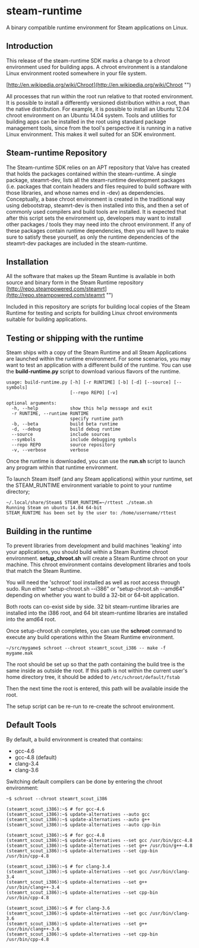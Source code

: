 steam-runtime
=============

A binary compatible runtime environment for Steam applications on Linux.

Introduction
------------

This release of the steam-runtime SDK marks a change to a chroot environment used for building apps. A chroot environment is a standalone Linux environment rooted somewhere in your file system.

[http://en.wikipedia.org/wiki/Chroot](http://en.wikipedia.org/wiki/Chroot "")

All processes that run within the root run relative to that rooted environment. It is possible to install a differently versioned distribution within a root, than the native distribution. For example, it is possible to install an Ubuntu 12.04 chroot environment on an Ubuntu 14.04 system. Tools and utilities for building apps can be installed in the root using standard package management tools, since from the tool's perspective it is running in a native Linux environment. This makes it well suited for an SDK environment.

Steam-runtime Repository
------------------------

The Steam-runtime SDK relies on an APT repository that Valve has created that holds the packages contained within the steam-runtime. A single package, steamrt-dev, lists all the steam-runtime development packages (i.e. packages that contain headers and files required to build software with those libraries, and whose names end in -dev) as dependencies. Conceptually, a base chroot environment is created in the traditional way using debootstrap, steamrt-dev is then installed into this, and then a set of commonly used compilers and build tools are installed. It is expected that after this script sets the environment up, developers may want to install other packages / tools they may need into the chroot environment.
If any of these packages contain runtime dependencies, then you will have to make sure to satisfy these yourself, as only the runtime dependencies of the steamrt-dev packages are included in the steam-runtime. 

Installation
------------
All the software that makes up the Steam Runtime is available in both source and binary form in the Steam Runtime repository [http://repo.steampowered.com/steamrt](http://repo.steampowered.com/steamrt "")

Included in this repository are scripts for building local copies of the Steam Runtime for testing and scripts for building Linux chroot environments suitable for building applications.

Testing or shipping with the runtime
------------------------------------

Steam ships with a copy of the Steam Runtime and all Steam Applications are launched within the runtime environment. For some scenarios, you may want to test an application with a different build of the runtime. You can use the **build-runtime.py** script to download various flavors of the runtime.

    usage: build-runtime.py [-h] [-r RUNTIME] [-b] [-d] [--source] [--symbols]
                            [--repo REPO] [-v]
    
    optional arguments:
      -h, --help            show this help message and exit
      -r RUNTIME, --runtime RUNTIME
                            specify runtime path
      -b, --beta            build beta runtime
      -d, --debug           build debug runtime
      --source              include sources
      --symbols             include debugging symbols
      --repo REPO           source repository
      -v, --verbose         verbose
    
Once the runtime is downloaded, you can use the **run.sh** script to launch any program within that runtime environment. 

To launch Steam itself (and any Steam applications) within your runtime, set the STEAM_RUNTIME environment variable to point to your runtime directory;

    ~/.local/share/Steam$ STEAM_RUNTIME=~/rttest ./steam.sh
    Running Steam on ubuntu 14.04 64-bit 
    STEAM_RUNTIME has been set by the user to: /home/username/rttest
    

Building in the runtime
-----------------------

To prevent libraries from development and build machines 'leaking' into your applications, you should build within a Steam Runtime chroot environment. **setup_chroot.sh** will create a Steam Runtime chroot on your machine. This chroot environment contains development libraries and tools that match the Steam Runtime.

You will need the 'schroot' tool installed as well as root access through sudo. Run either "setup-chroot.sh --i386" or "setup-chroot.sh --amd64" depending on whether you want to build a 32-bit or 64-bit application.

Both roots can co-exist side by side. 32 bit steam-runtime libraries are installed into the i386 root, and 64 bit steam-runtime libraries are installed into the amd64 root. 

Once setup-chroot.sh completes, you can use the **schroot** command to execute any build operations within the Steam Runtime environment.

    ~/src/mygame$ schroot --chroot steamrt_scout_i386 -- make -f mygame.mak

The root should be set up so that the path containing the build tree is the same inside as outside the root. If this path is not within the current user's home directory tree, it should be added to `/etc/schroot/default/fstab`

Then the next time the root is entered, this path will be available inside the root.

The setup script can be re-run to re-create the schroot environment.

Default Tools
-------------

By default, a build environment is created that contains:

* gcc-4.6 
* gcc-4.8 (default)
* clang-3.4
* clang-3.6

Switching default compilers can be done by entering the chroot environment:

    ~$ schroot --chroot steamrt_scout_i386
    
    (steamrt_scout_i386):~$ # for gcc-4.6    
    (steamrt_scout_i386):~$ update-alternatives --auto gcc
    (steamrt_scout_i386):~$ update-alternatives --auto g++
    (steamrt_scout_i386):~$ update-alternatives --auto cpp-bin
    
    (steamrt_scout_i386):~$ # for gcc-4.8
    (steamrt_scout_i386):~$ update-alternatives --set gcc /usr/bin/gcc-4.8
    (steamrt_scout_i386):~$ update-alternatives --set g++ /usr/bin/g++-4.8
    (steamrt_scout_i386):~$ update-alternatives --set cpp-bin /usr/bin/cpp-4.8
    
    (steamrt_scout_i386):~$ # for clang-3.4
    (steamrt_scout_i386):~$ update-alternatives --set gcc /usr/bin/clang-3.4
    (steamrt_scout_i386):~$ update-alternatives --set g++ /usr/bin/clang++-3.4
    (steamrt_scout_i386):~$ update-alternatives --set cpp-bin /usr/bin/cpp-4.8
    
    (steamrt_scout_i386):~$ # for clang-3.6
    (steamrt_scout_i386):~$ update-alternatives --set gcc /usr/bin/clang-3.6
    (steamrt_scout_i386):~$ update-alternatives --set g++ /usr/bin/clang++-3.6
    (steamrt_scout_i386):~$ update-alternatives --set cpp-bin /usr/bin/cpp-4.8
    

